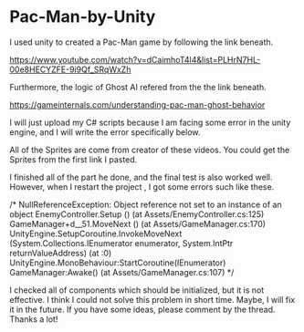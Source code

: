 # Pac-Man-by-Unity

I used unity to created a Pac-Man game by following the link beneath.

https://www.youtube.com/watch?v=dCaimhoT4l4&list=PLHrN7HL-00e8HECYZFE-9i9Qf_SRqWxZh

Furthermore, the logic of Ghost AI refered from the the link beneath.

https://gameinternals.com/understanding-pac-man-ghost-behavior

I will just upload my C# scripts because I am facing some error in the unity engine, and I will write the error specifically below.

All of the Sprites are come from creator of these videos. You could get the Sprites from the first link I pasted. 

I finished all of the part he done, and the final test is also worked well. 
However, when I restart the project , I got some errors such like these.

/*
NullReferenceException: Object reference not set to an instance of an object
EnemyController.Setup () (at Assets/EnemyController.cs:125)
GameManager+<Setup>d__51.MoveNext () (at Assets/GameManager.cs:170)
UnityEngine.SetupCoroutine.InvokeMoveNext (System.Collections.IEnumerator enumerator, System.IntPtr returnValueAddress) (at <f712b1dc50b4468388b9c5f95d0d0eaf>:0)
UnityEngine.MonoBehaviour:StartCoroutine(IEnumerator)
GameManager:Awake() (at Assets/GameManager.cs:107)
*/

I checked all of components which should be initialized, but it is not effective.
I think I could not solve this problem in short time. Maybe, I will fix it in the future.
If you have some ideas, please comment by the thread. Thanks a lot!
